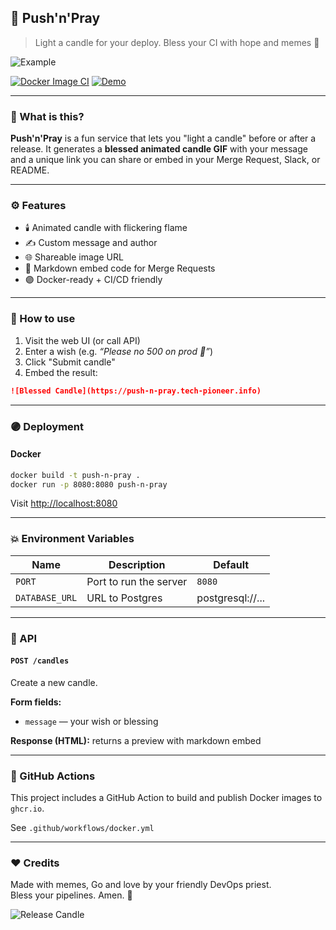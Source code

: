 ## 🔧 Push'n'Pray

> Light a candle for your deploy. Bless your CI with hope and memes 🙏

![Example](https://push-n-pray.tech-pioneer.info)

[![Docker Image CI](https://github.com/Isqanderm/push-n-pray/actions/workflows/docker.yml/badge.svg)](https://github.com/Isqanderm/push-n-pray/actions/workflows/docker.yml/badge.svg)
[![Demo](https://img.shields.io/badge/demo-live-green)](https://push-n-pray.tech-pioneer.info)

---

### 📆 What is this?

**Push'n'Pray** is a fun service that lets you "light a candle" before or after a release. It generates a **blessed animated candle GIF** with your message and a unique link you can share or embed in your Merge Request, Slack, or README.

---

### ⚙️ Features

- 🕯️ Animated candle with flickering flame
- ✍️ Custom message and author
- 🌐 Shareable image URL
- 📎 Markdown embed code for Merge Requests
- 🟣 Docker-ready + CI/CD friendly

---

### 🚀 How to use

1. Visit the web UI (or call API)
2. Enter a wish (e.g. _“Please no 500 on prod 🙏”_)
3. Click "Submit candle"
4. Embed the result:

```md
![Blessed Candle](https://push-n-pray.tech-pioneer.info)
```

---

### 🟣 Deployment

#### Docker

```bash
docker build -t push-n-pray .
docker run -p 8080:8080 push-n-pray
```

Visit [http://localhost:8080](http://localhost:8080)

---

### 💥 Environment Variables

| Name           | Description            | Default          |
|----------------|------------------------|------------------|
| `PORT`         | Port to run the server | `8080`           |
| `DATABASE_URL` | URL to Postgres        | postgresql://... |

---

### 🧪 API

#### `POST /candles`

Create a new candle.

**Form fields:**

- `message` — your wish or blessing

**Response (HTML):** returns a preview with markdown embed

---

### 📅 GitHub Actions

This project includes a GitHub Action to build and publish Docker images to `ghcr.io`.

See `.github/workflows/docker.yml`

---

### ❤️ Credits

Made with memes, Go and love by your friendly DevOps priest.  
Bless your pipelines. Amen. 🙏

![Release Candle](https://push-n-pray.tech-pioneer.info/candles/48027082-b488-4f10-a526-062a58123cf7/image)